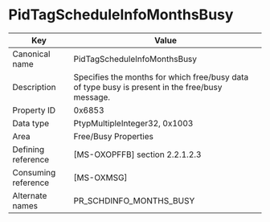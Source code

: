 # PidTagScheduleInfoMonthsBusy

| Key | Value |
|---|---|
| Canonical name | PidTagScheduleInfoMonthsBusy |
| Description | Specifies the months for which free/busy data of type busy is present in the free/busy message. |
| Property ID | 0x6853 |
| Data type | PtypMultipleInteger32, 0x1003 |
| Area | Free/Busy Properties |
| Defining reference | [MS-OXOPFFB] section 2.2.1.2.3 |
| Consuming reference | [MS-OXMSG] |
| Alternate names | PR_SCHDINFO_MONTHS_BUSY |
